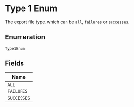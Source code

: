 
# Type 1 Enum

The export file type, which can be `all`, `failures` or `successes`.

## Enumeration

`Type1Enum`

## Fields

| Name |
|  --- |
| `ALL` |
| `FAILURES` |
| `SUCCESSES` |

